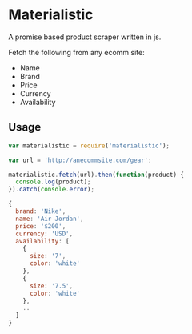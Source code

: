 # Materialistic

A promise based product scraper written in js.

Fetch the following from any ecomm site:
- Name
- Brand
- Price
- Currency
- Availability

## Usage

```javascript
var materialistic = require('materialistic');

var url = 'http://anecommsite.com/gear';

materialistic.fetch(url).then(function(product) {
  console.log(product);
}).catch(console.error);

{
  brand: 'Nike',
  name: 'Air Jordan',
  price: '$200',
  currency: 'USD',
  availability: [
    {
      size: '7',
      color: 'white'
    },
    {
      size: '7.5',
      color: 'white'
    },
    ..
  ]
}
```
